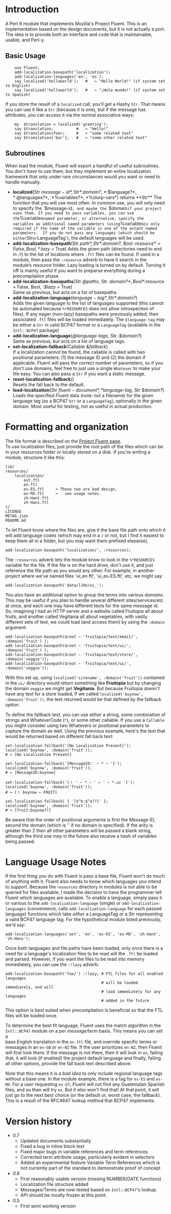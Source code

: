 # Introduction

A Perl 6 module that implements Mozilla's Project Fluent.  This is an
implementation based on the design documents, but it is not actually a port.
The idea is to provide both an interface and code that is maintainable, usable,
and Perl-y.

## Basic Usage

```perl6
    use Fluent;
    add-localization-basepath('localization');
    add-localization-languages('en', 'es');
    say localized('helloworld');   #   ↪︎ "Hello World!" (if system set to English)
    say localized('helloworld');   #   ↪︎ "¡Hola mundo!" (if system set to Spanish)
```

If you store the result of a `localized` call, you’ll get a Hashy `Str`.  That
means you can use it like a `Str` (because it is one), but if the message
has attributes, you can access it via the normal associative ways:

```perl6
    my  $translation = localized('greeting');
    say $translation;          #   ↪︎ "Hello!"
    say $translation<foo>;     #   ↪︎ "some related text"
    say $translation{'bar'};   #   ↪︎ "some other related text"
```

## Subroutines

When load the module, Fluent will export a handful of useful subroutines.  You
don't *have* to use them, but they implement an entire localization framework
that only under rare circumstances would you want or need to handle manually.   

  * **localized**(Str *$message-id*, Str *:$domain?*, *:$language?*, *:@languages?*, :*%variables?*, *%slurp-vars*) returns **Str**  
The function that you will use most often.  In common use, you will only need to
specify the `$message-id`, and maybe the `$domain` if your project uses them.
If you need to pass variables, you can use the
`%variables` named parameter, or alternative, specify the variables as
additional named parameters (using `%variables` is only required if the
name of the variable is one of the extant named parameters.  If you do not pass
any languages (which should be either `Str` or `LanguageTag`), the default
languages will be used.
  * **add-localization-basepath**(Str *$path*, Str *:$domain?*, Bool *:$resource* = False, Bool, *:$lazy* = True)
Adds the given path (directories need to end in `/`!) to the list of locations
where `.ftl` files can be found.  If used in a module, then pass the `:resource`
adverb to have it search in the module’s resource folder.  Lazy loading is
turned on by default.  Turning it off is mainly useful if you want to preparse
everything during a precompilation phase.
  * **add-localization-basepaths**(Str *@paths*, Str *:$domain?*, Bool *:$resource* = False, Bool, *:$lazy* = True)  
Same as previous, but acts on a list of basepaths.
  * **add-localization-language**(*$language-tag*, Str *:$domain?*)  
Adds the given language to the list of languages supported (this cannot be
automated because `%*RESOURCES` does not allow introspection of files).  If
any eager (non-lazy) basepaths were previously added, their associated `.ftl`
files will be loaded immediately.  The `$language-tag` may be either a `Str`
in valid BCP47 format or a `LanguageTag` (available in the `Intl::BCP47`
package)
  * **add-localization-language**(*@language-tags*, Str *:$domain?*)  
Same as previous, but acts on a list of language tags.  
  * **set-localization-fallback**(Callable *&fallback*)  
If a localization cannot be found, the callable is called with two positional
parameters: (1) the message ID and (2) the domain if applicable.  Fluent will
pass the correct number of parameters, so if you don't use domains, feel free
to just use a single `Whatever` to make your life easy.  You can also pass a
`Str` if you want a static message.  
  * **reset-localization-fallback**()  
Resets the fall back to the default.
  * **load-localization**(Str *$fluent-document*, *$language-tag*, Str *$domain?*)  
Loads the specified Fluent data (note: *not* a filename) for the given language
tag (as a BCP47 `Str` or a `LanguageTag`), optionally in the given domain.  Most
useful for testing, not as useful in actual production.

# Formatting and organization

The file format is described on the [Project Fluent page](https://projectfluent.org).   
To use localization files, just provide the root path of the files which can
be in your resources folder or locally stored on a disk.  If you're writing a
module, structure it like this:

    lib/
    resources/
        localization/
            ast.ftl       
            en.ftl
            es-ES.ftl     ⬅︎ These two are bad design,
            es-MX.ftl     ⬅︎   see usage notes.
            zh-Hant.ftl    
            zh-Hans.ftl
    t/
    LICENSE
    META6.json
    README.md

To let Fluent know where the files are, give it the base file path onto
which it will add language codes (which may end in a `/` or not, but I find it
easiest to keep them all in a folder, but you may want them prefixed elsewise).

    add-localization-basepath('localization/', :resources);

The `:resources` adverb lets the module know to look in the `%*RESOURCES`
variable for the file.  If the file is on the hard drive, don't use it,
and just reference the file path as you would any other.  For example, in another
project where we've named files 'ui_en.ftl', 'ui_es-ES.ftl', etc, we might say:

    add-localization-basepath('data/l10n/ui_');

You also have an additional option to group the terms into various *domains*.
This may be useful if you plan to handle several different
sites/services/etc at once, and each one may have different texts for the same
message id.  So, imagining I had an HTTP server and a website called Fruitopia
all about fruits, and another called Vegitania all about vegetables, with vastly
different sets of text, we could load (and access them) by using the `:domain`
argument:

    add-localization-basepath($root ~ 'fruitopia/text/email/', :domain('fruit') );
    add-localization-basepath($root ~ 'fruitopia/text/ui/',    :domain('fruit') );
    add-localization-basepath($root ~ 'fruitopia/text/store/', :domain('veggie'));
    add-localization-basepath($root ~ 'fruitopia/text/ui/',    :domain('veggie'));

With this set up, using `localized('sitename', :domain('fruit'))` contained in the `ui/`
directory would return something like **Fruitopia** but by changing the domain
`veggie` we might get **Vegitania**.  But because Fruitopia doesn't have any
text for a store loaded, if we called `localized('buynow', :domain('fruit'))`,
the text returned would be that defined by the fallback option.

To define the fallback text, you can use either a string, some combination of
strings and WhateverCode (`*`), or some other callable.  If you use a `Callable`
you might consider using two Whatevers or positional parameters to capture
the domain as well.  Using the previous example, here's the text that
would be returned based on different fall back text:

    set-localization-fallback('[No Localization Present]');
    localized('buynow', :domain('fruit'));
    # ↪︎ [No Localization Present]

    set-localization-fallback('[MessageID:' ~ * ~ ']');
    localized('buynow', :domain('fruit'));
    # ↪︎ [MessageID:buynow]

    set-localization-fallback('[﹖ ' ~ * ~ ' ← ' ~ *.uc ']');
    localized('buynow', :domain('fruit'));
    # ↪︎ [﹖ buynow ← FRUIT]

    set-localization-fallback( { '[$^b:$^a??]' };
    localized('buynow', :domain('fruit'));
    # ↪︎ [fruit:buynow??]

Be aware that the order of positional arguments is first the Message ID,
second the domain (which is '' if no domain is specified).  If the arity is
greater than 2 then all other parameters will be passed a blank string, although
the third one *may* in the future also receive a hash of variables being passed.

# Language Usage Notes

If the first thing you do with Fluent is pass a base file, Fluent won't do
much of anything with it.  Fluent also needs to know which languages you intend
to support.  Because the `resources` directory in modules is not able to be
queried for files available, I made the decision to have the programmer tell
Fluent which languages are available.  To enable a language, simply pass it or
various to the `add-localization-language` (single) or `add-localization-languages`
(convenience, calls `add-localization-language` for each passed language)
functions which take *either* a LanguageTag *or* a Str representing a valid BCP47 language tag.  For the hypothetical module listed previously, we'd say:

    add-localization-languages('ast', 'en', 'es-ES', 'es-MX', 'zh-Hant', 'zh-Hans');

Once both languages and file paths have been loaded, only once there is a need
for a language's localization files to be read will the `.ftl` be loaded and
parsed.  However, if you want the files to be read into memory immediately,
you can use the `:!lazy` adverb:

    add-localization-basepath('foo/') :!lazy; # FTL files for all enabled languages
                                              # will be loaded immediately, and will
                                              # load immediately for any languages
                                              # added in the future

This option is best suited when precompilation is beneficial so that the FTL
files will be loaded once.

To determine the best fit language, Fluent uses the match algorithm in the
`Intl::BCP47` module on a *per message/term* basis.  This means you can set a  
base English translation in the `en.ftl` file, and override specific terms or
messages in an `en-GB` or `en-NZ` file.  If the user prioritizes `en-NZ`, then
Fluent will first look there.  If the message is not there, then it will look
in `en`, failing that, it will look (if enabled) the project default language
and finally, failing all other options, provide the fall back text described
above.

Note that this means it is a *bad idea* to only include regional language tags
without a base one.  In the module example, there is a tag for `es-ES` and
`es-MX`.  For a user requesting `es-GT`, Fluent will not find any Guatemalan
Spanish files, and so then will try `es`.  But it *also* won't find that!  At
that point, it will just go to the next best choice (or the default or, worst
case, the fallback).  This is a result of the RFC4647 lookup method that BCP47
implements.  

# Version history
  - 0.7
    - Updated documents substantially
    - Fixed a bug in inline block text
    - Fixed major bugs in variable references and term references
    - Corrected term attribute usage, particularly evident in selectors
    - Added an experimental feature Variable Term References which is not currently part of the standard to demonstrate proof of concept
  - 0.6
    - First reasonably usable version (missing NUMBER/DATE functions)
    - Localization file structure added
    - Messages/Terms are now tested based on `Intl::BCP47`'s lookup.
    - API should be mostly frozen at this point.
  - 0.5
    - First semi working version
